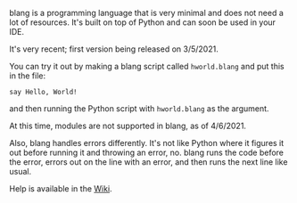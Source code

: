 blang is a programming language that is very minimal and does not need a lot of resources. It's built on top of Python and can soon be used in your IDE.

It's very recent; first version being released on 3/5/2021.

You can try it out by making a blang script called `hworld.blang` and put this in the file:
```blang
say Hello, World!
```
and then running the Python script with `hworld.blang` as the argument.

At this time, modules are not supported in blang, as of 4/6/2021.

Also, blang handles errors differently. It's not like Python where it figures it out before running it and throwing an error, no. blang runs the code before the error, errors out on the line with an error, and then runs the next line like usual. 

Help is available in the [Wiki](https://github.com/Ganesha2282882/blang/wiki/Usage).
